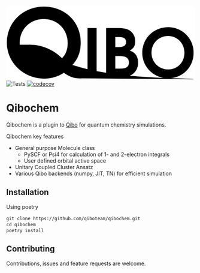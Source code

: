 ![Logo](https://github.com/qiboteam/qibo/blob/master/doc/source/_static/qibo_logo_dark.svg)
![Tests](https://github.com/qiboteam/qibochem/workflows/Tests/badge.svg)
[![codecov](https://codecov.io/gh/qiboteam/qibochem/branch/master/graph/badge.svg?token=1EKZKVEVX0)](https://codecov.io/gh/qiboteam/qibochem)

# Qibochem

Qibochem is a plugin to [Qibo](https://github.com/qiboteam/qibo) for quantum chemistry simulations.

Qibochem key features

* General purpose Molecule class
  * PySCF or Psi4 for calculation of 1- and 2-electron integrals
  * User defined orbital active space
* Unitary Coupled Cluster Ansatz
* Various Qibo backends (numpy, JIT, TN) for efficient simulation

## Installation

Using poetry 

```
git clone https://github.com/qiboteam/qibochem.git
cd qibochem
poetry install
```

## Contributing

Contributions, issues and feature requests are welcome.
